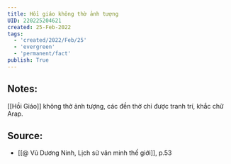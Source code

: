 ```yaml
---
title: Hồi giáo không thờ ảnh tượng
UID: 220225204621
created: 25-Feb-2022
tags:
  - 'created/2022/Feb/25'
  - 'evergreen'
  - 'permanent/fact'
publish: True
---
```

## Notes:
[[Hồi Giáo]] không thờ ảnh tượng, các đền thờ chỉ được tranh trí, khắc chữ Arap.

## Source:
- [[@ Vũ Dương Ninh, Lịch sử văn minh thế giới]], p.53




